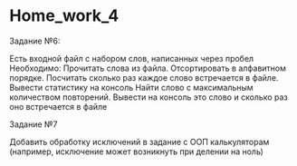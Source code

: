 # Home_work_4

Задание №6: 

Есть входной файл с набором слов, написанных через пробел 
Необходимо:
Прочитать слова из файла. 
Отсортировать в алфавитном порядке.
Посчитать сколько раз каждое слово встречается в файле.       Вывести статистику на консоль 
Найти слово с максимальным количеством повторений. Вывести на консоль это слово и сколько раз оно встречается в файле

Задание №7

Добавить обработку исключений в задание с ООП калькуляторам (например, исключение может возникнуть при делении на ноль)

